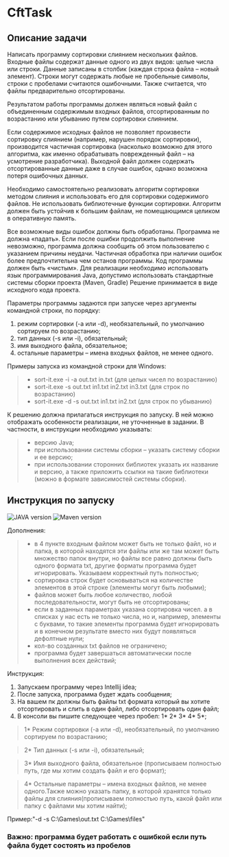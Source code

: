 # CftTask

## Описание задачи
Написать программу сортировки слиянием нескольких файлов.
Входные файлы содержат данные одного из двух видов: целые числа или строки. Данные записаны
в столбик (каждая строка файла – новый элемент). Строки могут содержать любые не пробельные
символы, строки с пробелами считаются ошибочными. Также считается, что файлы предварительно
отсортированы.

Результатом работы программы должен являться новый файл с объединенным содержимым
входных файлов, отсортированным по возрастанию или убыванию путем сортировки слиянием.

Если содержимое исходных файлов не позволяет произвести сортировку слиянием (например,
нарушен порядок сортировки), производится частичная сортировка (насколько возможно для этого
алгоритма, как именно обрабатывать поврежденный файл – на усмотрение разработчика).
Выходной файл должен содержать отсортированные данные даже в случае ошибок, однако
возможна потеря ошибочных данных.

Необходимо самостоятельно реализовать алгоритм сортировки методом слияния и использовать
его для сортировки содержимого файлов. Не использовать библиотечные функции сортировки.
Алгоритм должен быть устойчив к большим файлам, не помещающимся целиком в оперативную
память.

Все возможные виды ошибок должны быть обработаны. Программа не должна «падать». Если
после ошибки продолжить выполнение невозможно, программа должна сообщить об этом
пользователю с указанием причины неудачи. Частичная обработка при наличии ошибок более
предпочтительна чем останов программы. Код программы должен быть «чистым».
Для реализации необходимо использовать язык программирования Java, допустимо использовать
стандартные системы сборки проекта (Maven, Gradle)
Решение принимается в виде исходного кода проекта.

Параметры программы задаются при запуске через аргументы командной строки, по порядку:
1. режим сортировки (-a или -d), необязательный, по умолчанию сортируем по возрастанию;
2. тип данных (-s или -i), обязательный;
3. имя выходного файла, обязательное;
4. остальные параметры – имена входных файлов, не менее одного.

Примеры запуска из командной строки для Windows:
>- sort-it.exe -i -a out.txt in.txt (для целых чисел по возрастанию)
>- sort-it.exe -s out.txt in1.txt in2.txt in3.txt (для строк по возрастанию)
>- sort-it.exe -d -s out.txt in1.txt in2.txt (для строк по убыванию)

К решению должна прилагаться инструкция по запуску. В ней можно отображать особенности
реализации, не уточненные в задании. В частности, в инструкции необходимо указывать:
>- версию Java;
>- при использовании системы сборки – указать систему сборки и ее версию;
>- при использовании сторонних библиотек указать их название и версию, а также приложить
ссылки на такие библиотеки (можно в формате зависимостей системы сборки).

## Инструкция по запуску
![JAVA version](https://img.shields.io/static/v1?label=Java&message=1.8&color=orange)
![Maven version](https://img.shields.io/badge/maven-4.0.0-blue)

Дополнения:
>- в 4 пункте входным файлом может быть не только файл, но и папка, в которой находятся эти 
файлы или же там может быть множество папок внутри, но файлы все равно должны быть 
одного формата txt, другие форматы программа будет игнорировать. Указываем корректный
путь полностью;
>- cортировка строк будет основываться на количестве элементов в этой строке (элементы могут быть любыми);
>- файлов может быть любое количество, любой последовательности, могут быть не отсортированы;
>- если в заданных параметрах указана сортировка чисел. а в списках у нас 
есть не только числа, но и, например, элементы с буквами, то такие элементы программа будет 
игнорировать и в конечном результате вместо них будут появляться дефолтные нули;
>- кол-во созданных txt файлов не ограничено;
>- программа будет завершаться автоматически после выполнения всех действий;
>
Инструкция:
1. Запускаем программу через Intellij idea;
2. После запуска, программа будет ждать сообщения;
3. На вашем пк должны быть файлы txt формата который вы хотите отсортировать и слить в один файл, либо отсортировать один файл;
4. В консоли вы пишите следующее через пробел: 1* 2* 3* 4* 5*;
   
>1* Режим сортировки (-a или -d), необязательный, по умолчанию сортируем по возрастанию;

>2* Тип данных (-s или -i), обязательный;

>3* Имя выходного файла, обязательное (прописываем полностью путь, где мы хотим создать файл и его формат);

>4* Остальные параметры – имена входных файлов, не менее одного.Также можно указать папку,
в которой хранятся только файлы для слияния(прописываем полностью путь, какой файл или папку с файлами мы хотим найти);

Пример:"-d -s C:\\Games\\out.txt C:\\Games\\files\"
### Важно: программа будет работать с ошибкой если путь файла будет состоять из пробелов

